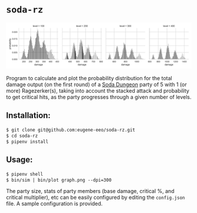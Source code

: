 # `soda-rz`

<img src='graph.png'/>

Program to calculate and plot the probability distribution for
the total damage output (on the first round) of a [Soda Dungeon](http://sodadungeon.com)
party of 5 with 1 (or more) Ragezerker(s), taking into account the
stacked attack and probability to get critical hits, as the party
progresses through a given number of levels.

## Installation:

```
$ git clone git@github.com:eugene-eeo/soda-rz.git
$ cd soda-rz
$ pipenv install
```

## Usage:

```
$ pipenv shell
$ bin/sim | bin/plot graph.png --dpi=300
```

The party size, stats of party members (base damage, critical %,
and critical multiplier), etc can be easily configured by editing
the `config.json` file. A sample configuration is provided.
